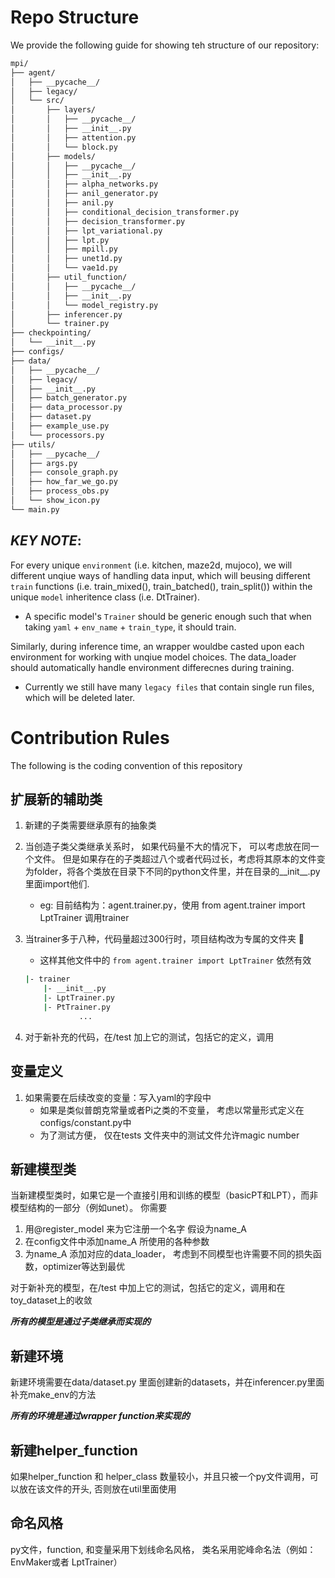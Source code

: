 # Repo Structure

We provide the following guide for showing teh structure of our repository:

```bash
mpi/
├── agent/
│   ├── __pycache__/
│   ├── legacy/
│   └── src/
│       ├── layers/
│       │   ├── __pycache__/
│       │   ├── __init__.py
│       │   ├── attention.py
│       │   └── block.py
│       ├── models/
│       │   ├── __pycache__/
│       │   ├── __init__.py
│       │   ├── alpha_networks.py
│       │   ├── anil_generator.py
│       │   ├── anil.py
│       │   ├── conditional_decision_transformer.py
│       │   ├── decision_transformer.py
│       │   ├── lpt_variational.py
│       │   ├── lpt.py
│       │   ├── mpill.py
│       │   ├── unet1d.py
│       │   └── vae1d.py
│       ├── util_function/
│       │   ├── __pycache__/
│       │   ├── __init__.py
│       │   └── model_registry.py
│       ├── inferencer.py
│       └── trainer.py
├── checkpointing/
│   └── __init__.py
├── configs/
├── data/
│   ├── __pycache__/
│   ├── legacy/
│   ├── __init__.py
│   ├── batch_generator.py
│   ├── data_processor.py
│   ├── dataset.py
│   ├── example_use.py
│   └── processors.py
├── utils/
│   ├── __pycache__/
│   ├── args.py
│   ├── console_graph.py
│   ├── how_far_we_go.py
│   ├── process_obs.py
│   └── show_icon.py
└── main.py
```

## ***KEY NOTE***:

For every unique `environment` (i.e. kitchen, maze2d, mujoco), we will different unqiue ways of handling data input, which will beusing different `train` functions (i.e. train_mixed(), train_batched(), train_split()) within the unique `model` inheritence class (i.e. DtTrainer).
- A specific model's `Trainer` should be generic enough such that when taking `yaml` + `env_name` + `train_type`, it should train.

Similarly, during inference time, an wrapper wouldbe casted upon each environment for working with unqiue model choices. The data_loader should automatically handle environment differecnes during training.

- Currently we still have many `legacy files` that contain single run files, which will be deleted later.

# Contribution Rules
The following is the coding convention of this repository

## 扩展新的辅助类
1. 新建的子类需要继承原有的抽象类
2. 当创造子类父类继承关系时， 如果代码量不大的情况下， 可以考虑放在同一个文件。 但是如果存在的子类超过八个或者代码过长，考虑将其原本的文件变为folder，将各个类放在目录下不同的python文件里，并在目录的__init__.py里面import他们.
    - eg: 目前结构为：agent.trainer.py，使用 from agent.trainer import LptTrainer 调用trainer
3. 当trainer多于八种，代码量超过300行时，项目结构改为专属的文件夹 📁
    - 这样其他文件中的 `from agent.trainer import LptTrainer` 依然有效

    ```bash     
    |- trainer 
        |- __init__.py
        |- LptTrainer.py
        |- PtTrainer.py
                ...
    ```

4. 对于新补充的代码，在/test 加上它的测试，包括它的定义，调用

## 变量定义
1. 如果需要在后续改变的变量：写入yaml的字段中
    - 如果是类似普朗克常量或者Pi之类的不变量， 考虑以常量形式定义在configs/constant.py中
    - 为了测试方便， 仅在tests 文件夹中的测试文件允许magic number


## 新建模型类
当新建模型类时，如果它是一个直接引用和训练的模型（basicPT和LPT），而非模型结构的一部分（例如unet）。 你需要
1. 用@register_model 来为它注册一个名字 假设为name_A
2. 在config文件中添加name_A 所使用的各种参数
3. 为name_A 添加对应的data_loader， 考虑到不同模型也许需要不同的损失函数，optimizer等达到最优

对于新补充的模型，在/test 中加上它的测试，包括它的定义，调用和在toy_dataset上的收敛

***所有的模型是通过子类继承而实现的***

## 新建环境
新建环境需要在data/dataset.py 里面创建新的datasets，并在inferencer.py里面补充make_env的方法

***所有的环境是通过wrapper function来实现的***

## 新建helper_function
如果helper_function 和 helper_class 数量较小，并且只被一个py文件调用，可以放在该文件的开头, 否则放在util里面使用        

## 命名风格
py文件，function, 和变量采用下划线命名风格， 类名采用驼峰命名法（例如：EnvMaker或者 LptTrainer）
